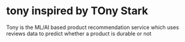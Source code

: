 # tony inspired by TOny Stark

Tony is the ML/AI based product recommendation service which uses reviews data to predict whether a product is durable or not
